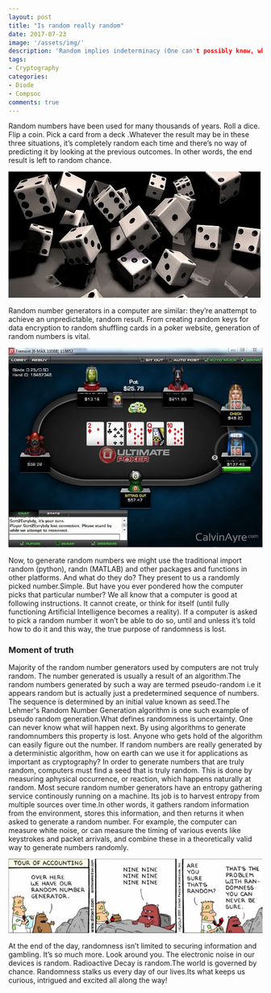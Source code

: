 ```yaml
---
layout: post
title: "Is random really random"
date: 2017-07-23 
image: '/assets/img/'
description: 'Random implies indeterminacy (One can't possibly know, what will happen next). At the same time, the result of a computer program is deterministic (If you know the algo, then you know the answer). If that is the case, then is it possible that the random numbers that a computer generates is not truly random?'
tags:
- Cryptography
categories:
- Diode
- Compsoc
comments: true
---
```


Random numbers have been used for many thousands of years. Roll a dice. Flip a coin. Pick a card from a deck .Whatever the result may be in these three situations, it’s completely random each time and there’s no way of predicting it by looking at the previous outcomes. In other words, the end result is left to random chance.

![image1](/blog/assets/img/is-random-really-random/img001.jpg)

Random number generators in a computer are similar: they’re anattempt to achieve an unpredictable, random result. From creating random keys for data encryption to random shuffling cards in a poker website, generation of random numbers is vital.

![image2](/blog/assets/img/is-random-really-random/img002.jpg)

Now, to generate random numbers we might use the traditional import random (python), randn (MATLAB) and other packages and functions in other platforms. And what do they do? They present to us a randomly picked number.Simple. But have you ever pondered how the computer picks that particular number? We all know that a computer is good at following instructions. It cannot create, or think for itself (until fully functioning Artificial Intelligence becomes a reality). If a computer is asked to pick a random number it won’t be able to do so, until and unless it’s told how to do it and this way, the true purpose of randomness is lost.

### Moment of truth

Majority of the random number generators used by computers are not truly random. The number generated is usually a result of an algorithm.The random numbers generated by such a way are termed pseudo-random i.e it appears random but is actually just a predetermined sequence of numbers. The sequence is determined by an initial value known as seed.The Lehmer's Random Number Generation algorithm is one such example of pseudo random generation.What defines randomness is uncertainty. One can never know what will happen next. By using algorithms to generate randomnumbers this property is lost. Anyone who gets hold of the algorithm can easily figure out the number. If random numbers are really generated by a deterministic algorithm, how on earth can we use it for applications as important as cryptography? In order to generate numbers that are truly random, computers must find a seed that is truly random. This is done by measuring aphysical occurrence, or reaction, which happens naturally at random. Most secure random number generators have an entropy gathering service continously running on a machine. Its job is to harvest entropy from multiple sources over time.In other words, it gathers random information from the environment, stores this information, and then returns it when asked to generate a random number. For example, the computer can measure white noise, or can measure the timing of various events like keystrokes and packet arrivals, and combine these in a theoretically valid way to generate numbers randomly.

![image3](/blog/assets/img/is-random-really-random/img003.jpg)

At the end of the day, randomness isn’t limited to securing information and gambling. It’s so much more. Look around you. The electronic noise in our devices is random. Radioactive Decay is random.The world is governed by chance. Randomness stalks us every day of our lives.Its what keeps us curious, intrigued and excited all along the way!
